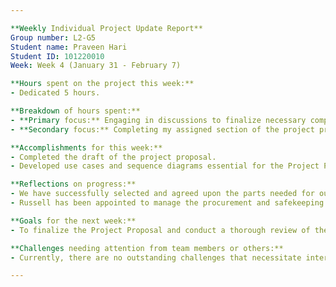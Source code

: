 ```yaml
---

**Weekly Individual Project Update Report**  
Group number: L2-G5  
Student name: Praveen Hari  
Student ID: 101220010  
Week: Week 4 (January 31 - February 7)

**Hours spent on the project this week:**  
- Dedicated 5 hours.

**Breakdown of hours spent:**  
- **Primary focus:** Engaging in discussions to finalize necessary components for our project, which took 2 hours.
- **Secondary focus:** Completing my assigned section of the project proposal, which required 5 hours.

**Accomplishments for this week:**  
- Completed the draft of the project proposal.
- Developed use cases and sequence diagrams essential for the Project Proposal.

**Reflections on progress:**  
- We have successfully selected and agreed upon the parts needed for our project.
- Russell has been appointed to manage the procurement and safekeeping of all project components till the project concludes.

**Goals for the next week:**  
- To finalize the Project Proposal and conduct a thorough review of the document.

**Challenges needing attention from team members or others:**  
- Currently, there are no outstanding challenges that necessitate intervention from the team or external support.

---
```

